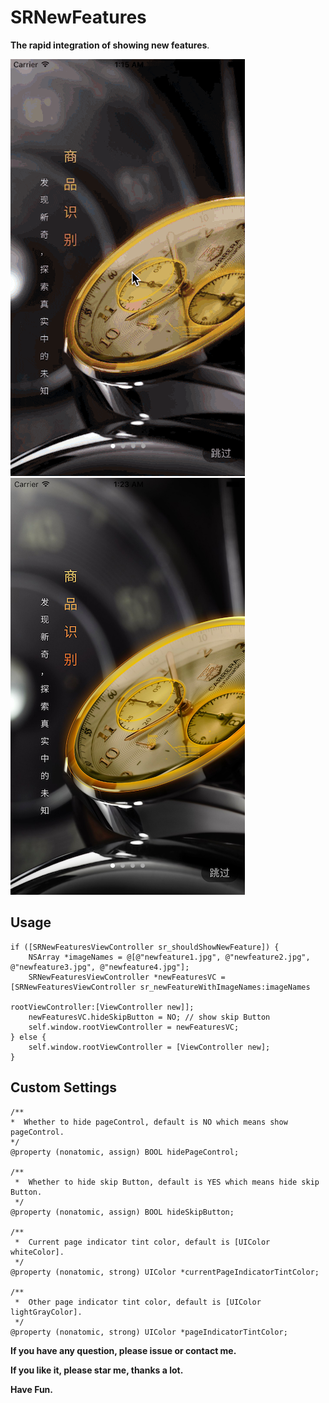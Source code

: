 # SRNewFeatures
**The rapid integration of showing new features**.

![image](./show.GIF)
![image](./show.PNG)

## Usage
````objc
if ([SRNewFeaturesViewController sr_shouldShowNewFeature]) {
    NSArray *imageNames = @[@"newfeature1.jpg", @"newfeature2.jpg", @"newfeature3.jpg", @"newfeature4.jpg"];
    SRNewFeaturesViewController *newFeaturesVC = [SRNewFeaturesViewController sr_newFeatureWithImageNames:imageNames
                                                                                       rootViewController:[ViewController new]];
    newFeaturesVC.hideSkipButton = NO; // show skip Button
    self.window.rootViewController = newFeaturesVC;
} else {
    self.window.rootViewController = [ViewController new];
}
````

## Custom Settings
````objc
/**
*  Whether to hide pageControl, default is NO which means show pageControl.
*/
@property (nonatomic, assign) BOOL hidePageControl;

/**
 *  Whether to hide skip Button, default is YES which means hide skip Button.
 */
@property (nonatomic, assign) BOOL hideSkipButton;

/**
 *  Current page indicator tint color, default is [UIColor whiteColor].
 */
@property (nonatomic, strong) UIColor *currentPageIndicatorTintColor;

/**
 *  Other page indicator tint color, default is [UIColor lightGrayColor].
 */
@property (nonatomic, strong) UIColor *pageIndicatorTintColor;
````

**If you have any question, please issue or contact me.**

**If you like it, please star me, thanks a lot.**

**Have Fun.**